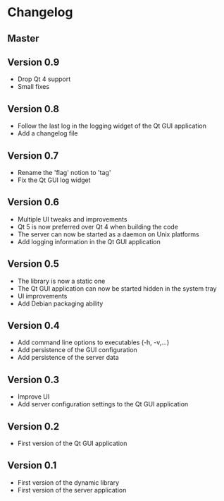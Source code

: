Changelog
=========

Master
------

Version 0.9
-----------

* Drop Qt 4 support
* Small fixes

Version 0.8
-----------

* Follow the last log in the logging widget of the Qt GUI application
* Add a changelog file

Version 0.7
-----------

* Rename the 'flag' notion to 'tag'
* Fix the Qt GUI log widget

Version 0.6
-----------

* Multiple UI tweaks and improvements
* Qt 5 is now preferred over Qt 4 when building the code
* The server can now be started as a daemon on Unix platforms
* Add logging information in the Qt GUI application

Version 0.5
-----------

* The library is now a static one
* The Qt GUI application can now be started hidden in the system tray
* UI improvements
* Add Debian packaging ability

Version 0.4
-----------

* Add command line options to executables (-h, -v,...)
* Add persistence of the GUI configuration
* Add persistence of the server data

Version 0.3
-----------

* Improve UI
* Add server configuration settings to the Qt GUI application

Version 0.2
-----------

* First version of the Qt GUI application

Version 0.1
-----------

* First version of the dynamic library
* First version of the server application
